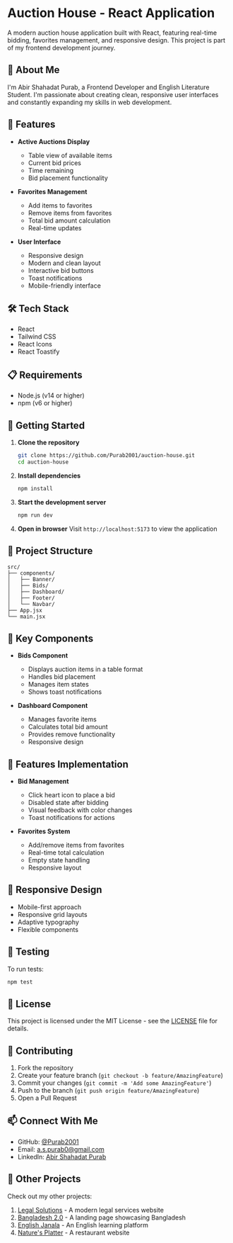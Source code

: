 # Auction House - React Application

A modern auction house application built with React, featuring real-time bidding, favorites management, and responsive design. This project is part of my frontend development journey.

## 👋 About Me

I'm Abir Shahadat Purab, a Frontend Developer and English Literature Student. I'm passionate about creating clean, responsive user interfaces and constantly expanding my skills in web development.

## 🚀 Features

- **Active Auctions Display**

  - Table view of available items
  - Current bid prices
  - Time remaining
  - Bid placement functionality

- **Favorites Management**

  - Add items to favorites
  - Remove items from favorites
  - Total bid amount calculation
  - Real-time updates

- **User Interface**
  - Responsive design
  - Modern and clean layout
  - Interactive bid buttons
  - Toast notifications
  - Mobile-friendly interface

## 🛠️ Tech Stack

- React
- Tailwind CSS
- React Icons
- React Toastify

## 📋 Requirements

- Node.js (v14 or higher)
- npm (v6 or higher)

## 🚀 Getting Started

1. **Clone the repository**

   ```bash
   git clone https://github.com/Purab2001/auction-house.git
   cd auction-house
   ```

2. **Install dependencies**

   ```bash
   npm install
   ```

3. **Start the development server**

   ```bash
   npm run dev
   ```

4. **Open in browser**
   Visit `http://localhost:5173` to view the application

## 🎨 Project Structure

```
src/
├── components/
│   ├── Banner/
│   ├── Bids/
│   ├── Dashboard/
│   ├── Footer/
│   └── Navbar/
├── App.jsx
└── main.jsx
```

## 🔧 Key Components

- **Bids Component**

  - Displays auction items in a table format
  - Handles bid placement
  - Manages item states
  - Shows toast notifications

- **Dashboard Component**
  - Manages favorite items
  - Calculates total bid amount
  - Provides remove functionality
  - Responsive design

## 🎯 Features Implementation

- **Bid Management**

  - Click heart icon to place a bid
  - Disabled state after bidding
  - Visual feedback with color changes
  - Toast notifications for actions

- **Favorites System**
  - Add/remove items from favorites
  - Real-time total calculation
  - Empty state handling
  - Responsive layout

## 📱 Responsive Design

- Mobile-first approach
- Responsive grid layouts
- Adaptive typography
- Flexible components

## 🧪 Testing

To run tests:

```bash
npm test
```

## 📝 License

This project is licensed under the MIT License - see the [LICENSE](LICENSE) file for details.

## 👥 Contributing

1. Fork the repository
2. Create your feature branch (`git checkout -b feature/AmazingFeature`)
3. Commit your changes (`git commit -m 'Add some AmazingFeature'`)
4. Push to the branch (`git push origin feature/AmazingFeature`)
5. Open a Pull Request

## 📫 Connect With Me

- GitHub: [@Purab2001](https://github.com/Purab2001)
- Email: [a.s.purab0@gmail.com](mailto:a.s.purab0@gmail.com)
- LinkedIn: [Abir Shahadat Purab](https://www.linkedin.com/in/abir-shahadat-purab-672bab343)

## 🌟 Other Projects

Check out my other projects:

1. [Legal Solutions](https://github.com/Purab2001/Legal-Solutions) - A modern legal services website
2. [Bangladesh 2.0](https://github.com/Purab2001/Bangladesh-2.0) - A landing page showcasing Bangladesh
3. [English Janala](https://github.com/Purab2001/English_Janala) - An English learning platform
4. [Nature's Platter](https://github.com/Purab2001/Nature-s-Platter) - A restaurant website
